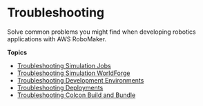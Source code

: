 # Troubleshooting<a name="troubleshooting"></a>

Solve common problems you might find when developing robotics applications with AWS RoboMaker\.

**Topics**
+ [Troubleshooting Simulation Jobs](troubleshooting-simulation-jobs.md)
+ [Troubleshooting Simulation WorldForge](troubleshooting-worldforge.md)
+ [Troubleshooting Development Environments](troubleshooting-cloud9.md)
+ [Troubleshooting Deployments](troubleshooting-deployments.md)
+ [Troubleshooting Colcon Build and Bundle](troubleshooting-colcon.md)